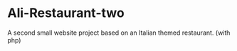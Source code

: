 # Ali-Restaurant-two
A second small website project based on an Italian themed restaurant. (with php)
